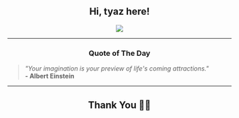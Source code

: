 <h2 align="center"> Hi, tyaz here!</h2>

<p align="center">
<a href="https://github.com/tyazx" alt="github streak"><img src="https://dvst-streak.herokuapp.com/?user=tyazx&theme=tokyonight&fire=DD472C"></a>
</p>

<hr>
<h3 align="center">Quote of The Day</h3>
<p align="center">
<blockquote>
<i>"Your imagination is your preview of life's coming attractions."</i>
<br>
<b>- Albert Einstein</b>
</blockquote>
</p>


<hr>
<h2 align="center">Thank You 🙏🏼</h2>
